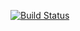 [![Build Status](https://app.travis-ci.com/ISmillex/jsonic-viewer.svg?token=uDzAnadwv18ksKUWLqZ3&branch=main)](https://app.travis-ci.com/ISmillex/jsonic-viewer)